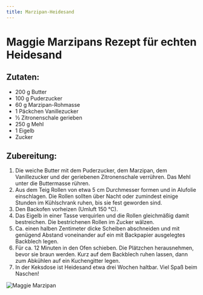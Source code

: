 ```yaml
---
title: Marzipan-Heidesand
---
```

# Maggie Marzipans Rezept für echten Heidesand
## Zutaten:
- 200 g Butter
- 100 g Puderzucker
- 60 g Marzipan-Rohmasse
- 1 Päckchen Vanillezucker
- ½ Zitronenschale gerieben
- 250 g Mehl
- 1 Eigelb
- Zucker

## Zubereitung:
1. Die weiche Butter mit dem Puderzucker, dem Marzipan, dem Vanillezucker und der geriebenen Zitronenschale verrühren. Das Mehl unter die Buttermasse rühren.
2. Aus dem Teig Rollen von etwa 5 cm Durchmesser formen und in Alufolie einschlagen. Die Rollen sollten über Nacht oder zumindest einige Stunden im Kühlschrank ruhen, bis sie fest geworden sind.
3. Den Backofen vorheizen (Umluft 150 °C).
4. Das Eigelb in einer Tasse verquirlen und die Rollen gleichmäßig damit bestreichen. Die bestrichenen Rollen im Zucker wälzen.
5. Ca. einen halben Zentimeter dicke Scheiben abschneiden und mit genügend Abstand voneinander auf ein mit Backpapier ausgelegtes Backblech legen.
6. Für ca. 12 Minuten in den Ofen schieben. Die Plätzchen herausnehmen, bevor sie braun werden. Kurz auf dem Backblech ruhen lassen, dann zum Abkühlen auf ein Kuchengitter legen.
7. In der Keksdose ist Heidesand etwa drei Wochen haltbar. Viel Spaß beim Naschen!

![Maggie Marzipan](https://d2ngm89wcsdopv.cloudfront.net/adventskalender/images/maggie-marzipan.png)